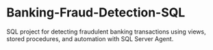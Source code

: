 # Banking-Fraud-Detection-SQL
SQL project for detecting fraudulent banking transactions using views, stored procedures, and automation with SQL Server Agent.
